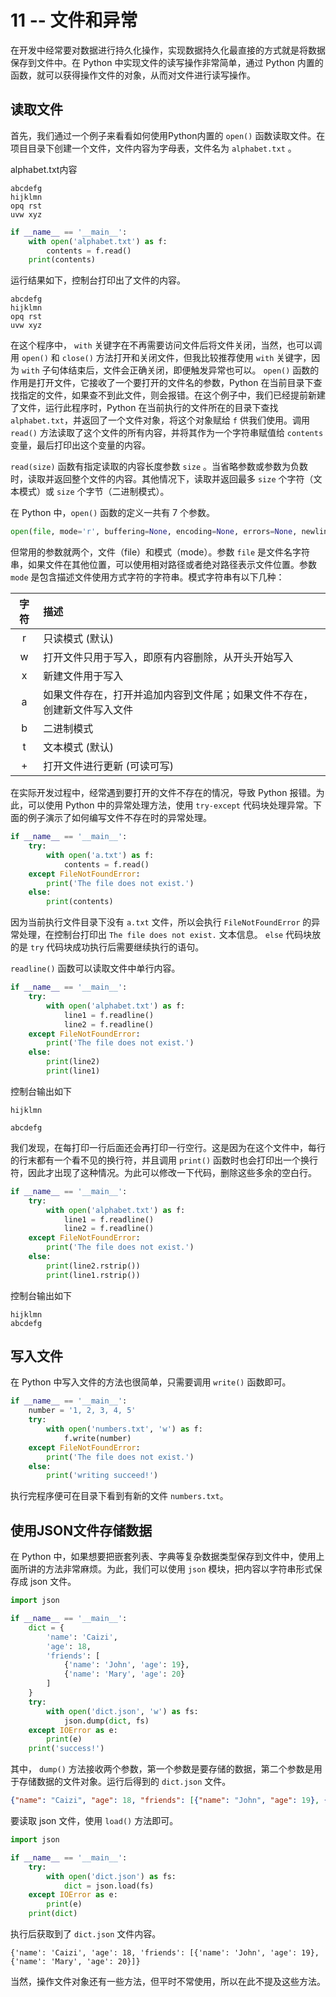 # 11 -- 文件和异常

在开发中经常要对数据进行持久化操作，实现数据持久化最直接的方式就是将数据保存到文件中。在 Python 中实现文件的读写操作非常简单，通过 Python 内置的函数，就可以获得操作文件的对象，从而对文件进行读写操作。

## 读取文件

首先，我们通过一个例子来看看如何使用Python内置的 `open()` 函数读取文件。在项目目录下创建一个文件，文件内容为字母表，文件名为 `alphabet.txt` 。

alphabet.txt内容
```
abcdefg
hijklmn
opq rst
uvw xyz
```

```python
if __name__ == '__main__':
    with open('alphabet.txt') as f:
        contents = f.read()
    print(contents)
```

运行结果如下，控制台打印出了文件的内容。

```
abcdefg
hijklmn
opq rst
uvw xyz
```

在这个程序中， `with` 关键字在不再需要访问文件后将文件关闭，当然，也可以调用 `open()` 和 `close()` 方法打开和关闭文件，但我比较推荐使用 `with` 关键字，因为 `with` 子句体结束后，文件会正确关闭，即便触发异常也可以。 `open()` 函数的作用是打开文件，它接收了一个要打开的文件名的参数，Python 在当前目录下查找指定的文件，如果查不到此文件，则会报错。在这个例子中，我们已经提前新建了文件，运行此程序时，Python 在当前执行的文件所在的目录下查找 `alphabet.txt`，并返回了一个文件对象，将这个对象赋给 `f` 供我们使用。调用 `read()` 方法读取了这个文件的所有内容，并将其作为一个字符串赋值给 `contents` 变量，最后打印出这个变量的内容。

`read(size)` 函数有指定读取的内容长度参数 `size` 。当省略参数或参数为负数时，读取并返回整个文件的内容。其他情况下，读取并返回最多 `size` 个字符（文本模式）或 `size` 个字节（二进制模式）。

在 Python 中，`open()` 函数的定义一共有 7 个参数。

```python
open(file, mode='r', buffering=None, encoding=None, errors=None, newline=None, closefd=True)
```

但常用的参数就两个，文件（file）和模式（mode）。参数 `file` 是文件名字符串，如果文件在其他位置，可以使用相对路径或者绝对路径表示文件位置。参数 `mode` 是包含描述文件使用方式字符的字符串。模式字符串有以下几种：

|字符|描述|
|:-:|:-|
|r|只读模式 (默认)|
|w|打开文件只用于写入，即原有内容删除，从开头开始写入|
|x|新建文件用于写入|
|a|如果文件存在，打开并追加内容到文件尾；如果文件不存在，创建新文件写入文件|
|b|二进制模式|
|t|文本模式 (默认)|
|+|打开文件进行更新 (可读可写)|   

在实际开发过程中，经常遇到要打开的文件不存在的情况，导致 Python 报错。为此，可以使用 Python 中的异常处理方法，使用 `try-except` 代码块处理异常。下面的例子演示了如何编写文件不存在时的异常处理。

```python
if __name__ == '__main__':
    try:
        with open('a.txt') as f:
            contents = f.read()
    except FileNotFoundError:
        print('The file does not exist.')
    else:
        print(contents)
```

因为当前执行文件目录下没有 `a.txt` 文件，所以会执行 `FileNotFoundError` 的异常处理，在控制台打印出 `The file does not exist.` 文本信息。 `else` 代码块放的是 `try` 代码块成功执行后需要继续执行的语句。

`readline()` 函数可以读取文件中单行内容。

```python
if __name__ == '__main__':
    try:
        with open('alphabet.txt') as f:
            line1 = f.readline()
            line2 = f.readline()
    except FileNotFoundError:
        print('The file does not exist.')
    else:
        print(line2)
        print(line1)
```

控制台输出如下

```
hijklmn

abcdefg

```

我们发现，在每打印一行后面还会再打印一行空行。这是因为在这个文件中，每行的行末都有一个看不见的换行符，并且调用 `print()` 函数时也会打印出一个换行符，因此才出现了这种情况。为此可以修改一下代码，删除这些多余的空白行。

```python
if __name__ == '__main__':
    try:
        with open('alphabet.txt') as f:
            line1 = f.readline()
            line2 = f.readline()
    except FileNotFoundError:
        print('The file does not exist.')
    else:
        print(line2.rstrip())
        print(line1.rstrip())
```

控制台输出如下

```
hijklmn
abcdefg
```

## 写入文件

在 Python 中写入文件的方法也很简单，只需要调用 `write()` 函数即可。

```python
if __name__ == '__main__':
    number = '1, 2, 3, 4, 5'
    try:
        with open('numbers.txt', 'w') as f:
            f.write(number)
    except FileNotFoundError:
        print('The file does not exist.')
    else:
        print('writing succeed!')
```

执行完程序便可在目录下看到有新的文件 `numbers.txt`。

## 使用JSON文件存储数据

在 Python 中，如果想要把嵌套列表、字典等复杂数据类型保存到文件中，使用上面所讲的方法非常麻烦。为此，我们可以使用 `json` 模块，把内容以字符串形式保存成 json 文件。

```python
import json

if __name__ == '__main__':
    dict = {
        'name': 'Caizi',
        'age': 18,
        'friends': [
            {'name': 'John', 'age': 19},
            {'name': 'Mary', 'age': 20}
        ]
    }
    try:
        with open('dict.json', 'w') as fs:
            json.dump(dict, fs)
    except IOError as e:
        print(e)
    print('success!')
```

其中， `dump()` 方法接收两个参数，第一个参数是要存储的数据，第二个参数是用于存储数据的文件对象。运行后得到的 `dict.json` 文件。

```json
{"name": "Caizi", "age": 18, "friends": [{"name": "John", "age": 19}, {"name": "Mary", "age": 20}]}
```

要读取 json 文件，使用 `load()` 方法即可。

```python
import json

if __name__ == '__main__':
    try:
        with open('dict.json') as fs:
            dict = json.load(fs)
    except IOError as e:
        print(e)
    print(dict)
```

执行后获取到了 `dict.json` 文件内容。

```
{'name': 'Caizi', 'age': 18, 'friends': [{'name': 'John', 'age': 19}, {'name': 'Mary', 'age': 20}]}
```

当然，操作文件对象还有一些方法，但平时不常使用，所以在此不提及这些方法。
